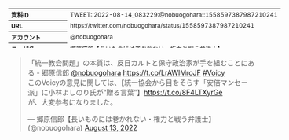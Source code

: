 <table style="font-size: 9pt; width: 610px; margin-bottom: 20px; height: 80px;">
<tbody>
    <tr>
        <th align=left>資料ID</th>
        <td align=left>TWEET::2022-08-14_083229:@nobuogohara::1558597387987210241</td>
    </tr>
    <tr>
        <th align=left>URL</th>
        <td align=left>https://twitter.com/nobuogohara/status/1558597387987210241</td>
    </tr>
    <tr>
        <th align=left>アカウント</th>
        <td align=left>@nobuogohara</td>
    </tr>
    <tr>
        <th align=left>ユーザ名</th>
        <td align=left>郷原信郎【長いものには巻かれない・権力と戦う弁護士】</td>
    </tr>
    <tr>
        <th align=left>ツイートの記録日時</th>
        <td align=left>created_at 2022-08-26_0355</td>
    </tr>
</tbody>
</table>
<blockquote class="twitter-tweet" data-width="450"  data-lang="ja"><p lang="ja" dir="ltr">「統一教会問題」の本質は、反日カルトと保守政治家が手を組むことにある - 郷原信郎 <a href="https://twitter.com/nobuogohara?ref_src=twsrc%5Etfw">@nobuogohara</a> <a href="https://t.co/LrAWlMroJF">https://t.co/LrAWlMroJF</a> <a href="https://twitter.com/hashtag/Voicy?src=hash&amp;ref_src=twsrc%5Etfw">#Voicy</a> <br>このVoicyの意見に関しては、【統一協会から目をそらす「安倍マンセー派」に小林よしのり氏が“贈る言葉”】<a href="https://t.co/8F4LTXyrGe">https://t.co/8F4LTXyrGe</a><br>が、大変参考になりました。</p>&mdash; 郷原信郎【長いものには巻かれない・権力と戦う弁護士】 (@nobuogohara) <a href="https://twitter.com/nobuogohara/status/1558597387987210241?ref_src=twsrc%5Etfw">August 13, 2022</a></blockquote>
<script async src="https://platform.twitter.com/widgets.js" charset="utf-8"></script>



